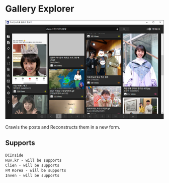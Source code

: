 # Gallery Explorer

![](Img/1.png)

Crawls the posts and Reconstructs them in a new form.

## Supports

```
DCInside
Huv.kr - will be supports
Clien - will be supports
FM Korea - will be supports
Inven - will be supports
```
